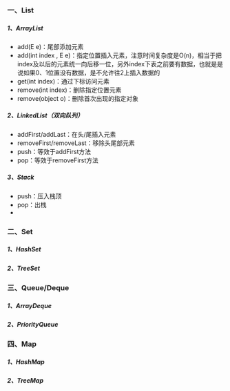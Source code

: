 ### 一、List
##### 1、ArrayList
- add(E e)：尾部添加元素
- add(int index , E e)：指定位置插入元素，注意时间复杂度是O(n)，相当于把index及以后的元素统一向后移一位，另外index下表之前要有数据，也就是是说如果0、1位置没有数据，是不允许往2上插入数据的
- get(int index)：通过下标访问元素
- remove(int index)：删除指定位置元素
- remove(object o)：删除首次出现的指定对象
##### 2、LinkedList（双向队列）
- addFirst/addLast：在头/尾插入元素
- removeFirst/removeLast：移除头尾部元素
- push：等效于addFirst方法
- pop：等效于removeFirst方法
##### 3、Stack
- push：压入栈顶
- pop：出栈
- 

### 二、Set
##### 1、HashSet

##### 2、TreeSet

### 三、Queue/Deque
##### 1、ArrayDeque

##### 2、PriorityQueue

### 四、Map
##### 1、HashMap

##### 2、TreeMap

